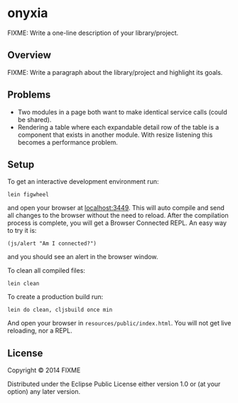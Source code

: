 # onyxia

FIXME: Write a one-line description of your library/project.

## Overview

FIXME: Write a paragraph about the library/project and highlight its goals.

## Problems

* Two modules in a page both want to make identical service calls (could be shared).
* Rendering a table where each expandable detail row of the table is a component that exists in another module. With resize listening this becomes a performance problem.

## Setup

To get an interactive development environment run:

    lein figwheel

and open your browser at [localhost:3449](http://localhost:3449/).
This will auto compile and send all changes to the browser without the
need to reload. After the compilation process is complete, you will
get a Browser Connected REPL. An easy way to try it is:

    (js/alert "Am I connected?")

and you should see an alert in the browser window.

To clean all compiled files:

    lein clean

To create a production build run:

    lein do clean, cljsbuild once min

And open your browser in `resources/public/index.html`. You will not
get live reloading, nor a REPL.

## License

Copyright © 2014 FIXME

Distributed under the Eclipse Public License either version 1.0 or (at your option) any later version.
